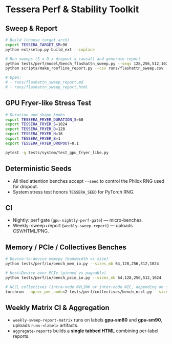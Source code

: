 # Tessera Perf & Stability Toolkit

## Sweep & Report
```bash
# Build (choose target arch)
export TESSERA_TARGET_SM=90
python ext/setup.py build_ext --inplace

# Run sweeps (S x D x dropout x causal) and generate report
python tests/perf/model/bench_flashattn_sweep.py --seqs 128,256,512,1024,2048 --dims 64,128,256 --dropouts 0.0,0.1 --causals 0,1 --seed 1234
python scripts/make_roofline_report.py --csv runs/flashattn_sweep.csv --outdir runs

# Open:
# - runs/flashattn_sweep_report.md
# - runs/flashattn_sweep_report.html
```

## GPU Fryer-like Stress Test
```bash
# Duration and shape knobs
export TESSERA_FRYER_DURATION_S=60
export TESSERA_FRYER_S=1024
export TESSERA_FRYER_D=128
export TESSERA_FRYER_H=16
export TESSERA_FRYER_B=1
export TESSERA_FRYER_DROPOUT=0.1

pytest -q tests/system/test_gpu_fryer_like.py
```

## Deterministic Seeds
- All tiled attention benches accept `--seed` to control the Philox RNG used for dropout.
- System stress test honors `TESSERA_SEED` for PyTorch RNG.

## CI
- Nightly: perf gate (`gpu-nightly-perf-gate`) — micro-benches.
- Weekly: sweep+report (`weekly-sweep-report`) — uploads CSV/HTML/PNG.

## Memory / PCIe / Collectives Benches
```bash
# Device-to-device memcpy (bandwidth vs size)
python tests/perf/io/bench_mem_io.py --sizes_mb 64,128,256,512,1024

# Host↔Device over PCIe (pinned vs pageable)
python tests/perf/io/bench_pcie_io.py --sizes_mb 64,128,256,512,1024

# NCCL collectives (intra-node NVLINK or inter-node NIC, depending on setup)
torchrun --nproc_per_node=2 tests/perf/collectives/bench_nccl.py --sizes_mb 1,2,4,8,16,32,64,128,256 --dtype float16
```

## Weekly Matrix CI & Aggregation
- `weekly-sweep-report-matrix` runs on labels **gpu-sm80** and **gpu-sm90**, uploads `runs-<label>` artifacts.
- `aggregate-reports` builds a **single tabbed HTML** combining per-label reports.
